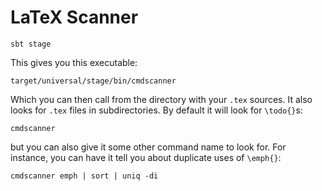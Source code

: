 # LaTeX Scanner

```
sbt stage
```

This gives you this executable:
```
target/universal/stage/bin/cmdscanner
```

Which you can then call from the directory with your `.tex` sources.
It also looks for `.tex` files in subdirectories.
By default it will look for `\todo{}`s:

```
cmdscanner
```

but you can also give it some other command name to look for.
For instance, you can have it tell you about duplicate uses of `\emph{}`:

```
cmdscanner emph | sort | uniq -di
```